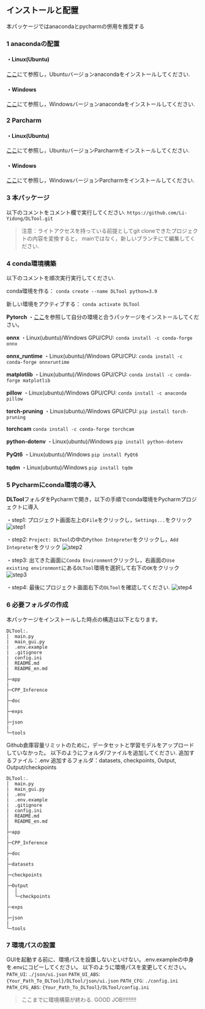 ## インストールと配置
本パッケージではanacondaとpycharmの併用を推奨する
### 1 anacondaの配置
#### ・Linux(Ubuntu)
[ここ](https://qiita.com/yamagarsan/items/d9864fd01f3f4cca2938)にて参照し，Ubuntuバージョンanacondaをインストールしてください.
#### ・Windows
[ここ](https://www.kkaneko.jp/tools/win/anacondainst.html)にて参照し，Windowsバージョンanacondaをインストールしてください.

### 2 Parcharm
#### ・Linux(Ubuntu)
[ここ](https://qiita.com/m0p1nt/items/3c4cb0796f09fce0b591)にて参照し，UbuntuバージョンParcharmをインストールしてください.
#### ・Windows
[ここ](https://sukkiri.jp/technologies/ides/pycharm/pycharm-win.html)にて参照し，WindowsバージョンParcharmをインストールしてください.

### 3 本パッケージ
以下のコメントをコメント欄で実行してください.
`https://github.com/Li-Yidong/DLTool.git`
>注意：ライトアクセスを持っている前提としてgit cloneできたプロジェクトの内容を変換すると，
mainではなく，新しいブランチにて編集してください.

### 4 conda環境構築

以下のコメントを順次実行実行してください.

conda環境を作る：
`conda create --name DLTool python=3.9`

新しい環境をアクティブする：
`conda activate DLTool`

**Pytorch**
・[ここ](https://pytorch.org/)を参照して自分の環境と合うパッケージをインストールしてください。

**onnx**
・Linux(ubuntu)/Windows
GPU/CPU: `conda install -c conda-forge onnx`

**onnx_runtime**
・Linux(ubuntu)/Windows
GPU/CPU: `conda install -c conda-forge onnxruntime`

**matplotlib**
・Linux(ubuntu)/Windows
GPU/CPU: `conda install -c conda-forge matplotlib`

**pillow**
・Linux(ubuntu)/Windows
GPU/CPU: `conda install -c anaconda pillow`

**torch-pruning**
・Linux(ubuntu)/Windows
GPU/CPU: `pip install torch-pruning`

**torchcam**
`conda install -c conda-forge torchcam`

**python-dotenv**
・Linux(ubuntu)/Windows
`pip install python-dotenv`

**PyQt6**
・Linux(ubuntu)/Windows
`pip install PyQt6`

**tqdm**
・Linux(ubuntu)/Windows
`pip install tqdm`

### 5 Pycharmにconda環境の導入
**DLTool**フォルダをPycharmで開き，以下の手順でconda環境をPycharmプロジェクトに導入

・step1: プロジェクト画面左上の`File`をクリックし，`Settings...`をクリック
![step1](../steps/step1.png)

・step2: `Project: DLTool`の中の`Python Intepreter`をクリックし，`Add Intepreter`をクリック
![step2](../steps/step3.png)

・step3: 出てきた画面に`Conda Environment`クリックし，右画面の`Use existing environmont`にある`DLTool`環境を選択して右下の`OK`をクリック
![step3](../steps/step4.png)

・step4: 最後にプロジェクト画面右下の`DLTool`を確認してください.
![step4](../steps/comfirm.png)

### 6 必要フォルダの作成

本パッケージをインストールした時点の構造は以下となります。

```
DLTool:.
│  main.py
|  main_gui.py
|  .env.example
|  .gitignore
|  config.ini
│  README.md
|  README_en.md
│
├─app
|
├─CPP_Inference
│
├─doc
│
├─exps
│
├─json
|
└─tools
```

Github倉庫容量リミットのために，データセットと学習モデルをアップロードしていなかった。
以下のようにフォルダ/ファイルを追加してください.
追加するファイル：.env
追加するフォルダ：datasets, checkpoints, Output, Output/checkpoints

```
DLTool:.
│  main.py
|  main_gui.py
|  .env
|  .env.example
|  .gitignore
|  config.ini
│  README.md
|  README_en.md
│
├─app
|
├─CPP_Inference
│
├─doc
|
├─datasets
│
├─checkpoints
│
├─Output
│  │
│  └─checkpoints
│
├─exps
│
├─json
|
└─tools
```

### 7 環境パスの設置
GUIを起動する前に、環境パスを設置しないといけない。.env.exampleの中身を.envにコピーしてください。
以下のように環境パスを変更してください。
`PATH_UI`: `./json/ui.json`
`PATH_UI_ABS`: `{Your_Path_To_DLTool}/DLTool/json/ui.json`
`PATH_CFG`: `./config.ini`
`PATH_CFG_ABS`: `{Your_Path_To_DLTool}/DLTool/config.ini`


>ここまでに環境構築が終わる. GOOD JOB!!!!!!!!!
